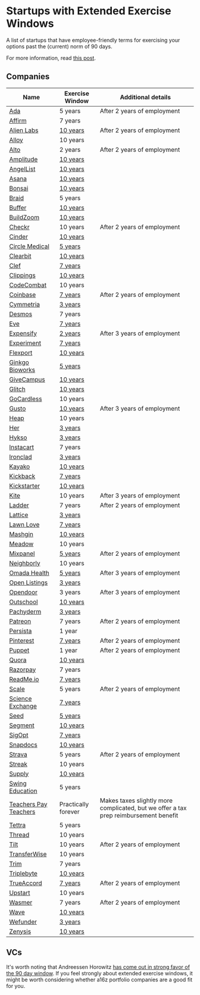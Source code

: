 # Startups with Extended Exercise Windows

A list of startups that have employee-friendly terms for exercising your options past the (current) norm of 90 days.

For more information, read [this post](http://zachholman.com/posts/fuck-your-90-day-exercise-window/).

## Companies

Name | Exercise Window | Additional details
---- | ---- | ----
[Ada](https://www.ada.support/) | 5 years | After 2 years of employment
[Affirm](https://www.affirm.com/) | 7 years
[Alien Labs](https://alien.ai) | [10 years](https://twitter.com/mirceap/status/704442936906412033) | After 2 years of employment
[Alloy](https://alloy.ai) | 10 years
[Alto](https://alto.com) | 2 years | After 2 years of employment
[Amplitude](https://amplitude.com) | [10 years](https://amplitude.com/blog/2015/12/01/employee-equity-is-broken-heres-our-fix/)
[AngelList](https://angel.co) | [10 years](https://angel.co/angellist)
[Asana](https://asana.com) | [10 years](https://twitter.com/moskov/status/623281365983842304)
[Bonsai](https://www.hellobonsai.com/) | [10 years](https://triplebyte.com/startup/bonsai)
[Braid](https://braidhq.com) | 5 years
[Buffer](https://buffer.com) | [10 years](https://open.buffer.com/explaining-equity/)
[BuildZoom](https://www.buildzoom.com/) | [10 years](https://triplebyte.com/startup/buildzoom)
[Checkr](https://checkr.com) | 10 years | After 2 years of employment
[Cinder](https://cindercooks.com/) | [10 years](https://triplebyte.com/startup/cinder)
[Circle Medical](https://www.circlemedical.com/) | [5 years](https://triplebyte.com/startup/circle-medical)
[Clearbit](https://clearbit.com) | [10 years](http://blog.clearbit.com/stock)
[Clef](https://getclef.com) | [7 years](https://github.com/clef/handbook/blob/master/Hiring%20Documents/Guide%20to%20Your%20Equity.md#exercising-your-options)
[Clippings](https://clippings.com) | [10 years](https://github.com/clippings/join-us/blob/master/share-options.md#readme)
[CodeCombat](http://codecombat.com) | 10 years
[Coinbase](https://coinbase.com) | [7 years](https://medium.com/@barmstrong/improving-equity-compensation-at-coinbase-8749979409c3#.3qzgb59ec) | After 2 years of employment
[Cymmetria](https://www.cymmetria.com/) | [3 years](https://triplebyte.com/startup/cymmetria)
[Desmos](https://www.desmos.com/careers) | 7 years
[Eve](http://witheve.com/) | [7 years](https://triplebyte.com/startup/eve)
[Expensify](https://expensify.com) | [2 years](http://blog.expensify.com/2015/10/05/building-a-pro-employee-company-updating-equity-distribution-at-expensify/) | After 3 years of employment
[Experiment](https://experiment.com/) | [7 years](https://triplebyte.com/startup/experiment)
[Flexport](https://www.flexport.com/) | [10 years](https://www.flexport.com/blog/10-year-option-exercise-window/)
[Ginkgo Bioworks](http://www.ginkgobioworks.com/) | [5 years](https://triplebyte.com/startup/ginkgo-bioworks)
[GiveCampus](https://www.givecampus.com/) | [10 years](https://triplebyte.com/startup/givecampus)
[Glitch](https://glitch.com/) | [10 years](https://handbook.glitch.me/#compensation-and-equity)
[GoCardless](https://gocardless.com) | 10 years
[Gusto](https://gusto.com/) | [10 years](https://triplebyte.com/startup/gusto) | After 3 years of employment
[Heap](https://heapanalytics.com) | 10 years
[Her](https://weareher.com/) | [3 years](https://triplebyte.com/startup/her)
[Hykso](https://www.hykso.com/) | [3 years](https://triplebyte.com/startup/hykso)
[Instacart](https://www.instacart.com) | 7 years
[Ironclad](https://www.ironcladapp.com/) | [3 years](https://triplebyte.com/startup/ironclad)
[Kayako](https://www.kayako.com) | [10 years](https://twitter.com/jmedwards/status/685778938992410625)
[Kickback](https://kickback.com/) | [7 years](https://triplebyte.com/startup/kickback)
[Kickstarter](https://www.kickstarter.com/) | [10 years](https://medium.com/@BreakoutList/tech-startups-that-give-employees-a-large-window-to-exercise-options-32f6cb3afde4#.ndzkru86k)
[Kite](https://kite.com/) | 10 years | After 3 years of employment
[Ladder](https://ladderlife.com/) | 7 years | After 2 years of employment
[Lattice](https://latticehq.com/) | [3 years](https://triplebyte.com/startup/lattice)
[Lawn Love](https://lawnlove.com/) | [7 years](hhttps://triplebyte.com/startup/lawn-love)
[Mashgin](http://mashgin.com/) | [10 years](https://triplebyte.com/startup/mashgin)
[Meadow](https://getmeadow.com) | 10 years
[Mixpanel](https://mixpanel.com) | [5 years](https://blog.mixpanel.com/2017/03/14/employee-equity/) | After 2 years of employment
[Neighborly](https://neighborly.com/) | 10 years
[Omada Health](https://www.omadahealth.com/) | [5 years](https://boards.greenhouse.io/omadahealth/jobs/1501140) | After 3 years of employment
[Open Listings](https://www.openlistings.com/) | [3 years](https://triplebyte.com/startup/open-listings)
[Opendoor](https://www.opendoor.com/) | 3 years | After 3 years of employment
[Outschool](https://outschool.com/) | [10 years](https://triplebyte.com/startup/outschool)
[Pachyderm](http://pachyderm.io/) | [3 years](https://triplebyte.com/startup/pachyderm)
[Patreon](https://www.patreon.com/) | 7 years | After 2 years of employment
[Persista](http://persista.com) | 1 year
[Pinterest](https://www.pinterest.com) | [7 years](https://medium.com/@michaeldeangelo/unlocking-the-golden-handcuffs-6ac855a371f9#.v2zmf6j32) | After 2 years of employment
[Puppet](https://puppet.com) | 1 year | After 2 years of employment
[Quora](https://quora.com) | [10 years](https://twitter.com/adamdangelo/status/623734971090518017)
[Razorpay](https://razorpay.com/) | 7 years
[ReadMe.io](http://readme.io/) | [7 years](https://triplebyte.com/startup/readme-io)
[Scale](https://www.scaleapi.com/) | 5 years | After 2 years of employment
[Science Exchange](https://www.scienceexchange.com/) | [7 years](https://triplebyte.com/startup/science-exchange)
[Seed](https://seed.co/) | [5 years](https://triplebyte.com/startup/seed)
[Segment](https://segment.com) | [10 years](https://twitter.com/calvinfo/status/622550129518612481)
[SigOpt](https://sigopt.com/) | [7 years](https://triplebyte.com/startup/sigopt)
[Snapdocs](https://www.snapdocs.com/) | [10 years](https://triplebyte.com/startup/snapdocs)
[Strava](https://www.strava.com/) | 5 years | After 2 years of employment
[Streak](https://www.streak.com/) | 10 years
[Supply](http://www.madebysupply.com/) | [10 years](https://triplebyte.com/startup/supply)
[Swing Education](https://swingeducation.com) | 5 years 
[Teachers Pay Teachers](https://teacherspayteachers.com) | Practically forever | Makes taxes slightly more complicated, but we offer a tax prep reimbursement benefit
[Tettra](http://tettra.co) | 5 years
[Thread](https://www.thread.com/) | 10 years
[Tilt](http://tilt.com) | 10 years | After 2 years of employment
[TransferWise](https://transferwise.com/) | 10 years
[Trim](http://www.asktrim.com/) | 7 years
[Triplebyte](https://triplebyte.com) | [10 years ](https://data.triplebyte.com/extending-stock-option-exercise-window-guide-43821b47cbbd)
[TrueAccord](https://trueaccord.com) | [7 years](http://blog.trueaccord.com/2016/06/why-we-chose-a-7-year-exercise-window-and-other-startup-thoughts/) | After 2 years of employment
[Upstart](https://www.upstart.com/) | 10 years
[Wasmer](https://wasmer.io/) | 7 years | After 2 years of employment
[Wave](http://www.wave.com/) | [10 years](https://triplebyte.com/startup/wave)
[Wefunder](https://wefunder.com/) | [3 years](https://triplebyte.com/startup/wefunder)
[Zenysis](http://www.zenysis.com/) | [10 years](https://triplebyte.com/startup/zenysis)

## VCs

It's worth noting that Andreessen Horowitz [has come out in strong favor of the 90 day window](http://a16z.com/2016/06/23/options-timing/). If you feel strongly about extended exercise windows, it might be worth considering whether a16z portfolio companies are a good fit for you.
